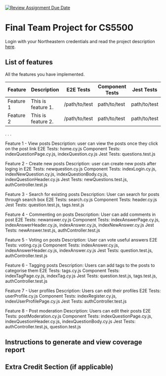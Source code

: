 [![Review Assignment Due Date](https://classroom.github.com/assets/deadline-readme-button-24ddc0f5d75046c5622901739e7c5dd533143b0c8e959d652212380cedb1ea36.svg)](https://classroom.github.com/a/37vDen4S)
# Final Team Project for CS5500

Login with your Northeastern credentials and read the project description [here](https://northeastern-my.sharepoint.com/:w:/g/personal/j_mitra_northeastern_edu/ETUqq9jqZolOr0U4v-gexHkBbCTAoYgTx7cUc34ds2wrTA?e=URQpeI).

## List of features

All the features you have implemented. 

| Feature   | Description     | E2E Tests      | Component Tests | Jest Tests     |
|-----------|-----------------|----------------|-----------------|----------------|
| Feature 1 | This is feature 1. | /path/to/test | path/to/test    | path/to/test   |
| Feature 2 | This is feature 2. | /path/to/test | path/to/test    | path/to/test   |
. . .


Feature 1 - View posts
Description: user can view the posts once they click on the post link
E2E Tests: home.cy.js
Component Tests: indexQuestionPage.cy.js, indexQuestion.cy.js
Jest Tests: questions.test.js

Feature 2 - Create new posts
Description: user can create new posts after loging in
E2E Tests: newquestion.cy.js
Component Tests: indexLogin.cy.js, indexNewQuestion.cy.js, indexQuestionBody.cy.js, indexQuestionHeader.cy.js
Jest Tests: newQuestions.test.js, authController.test.js

Feature 3 - Search for existing posts
Description:  User can search for posts through search box
E2E Tests: search.cy.js
Component Tests: header.cy.js
Jest Tests: question.test.js, tags.test.js

Feature 4 - Commenting on posts
Description: User can add comments in post
E2E Tests: newanswer.cy.js
Component Tests: indexAnswerPage.cy.js, indexAnswerHeader.cy.js, indexAnswer.cy.js, indexNewAnswer.cy.js
Jest Tests: newAnswer.test.js, authController.test.js

Feature 5 - Voting on posts
Description: User can vote useful answers
E2E Tests: voting.cy.js
Component Tests: indexAnswer.cy.js, indexAnswerHeader.cy.js, indexAnswer.cy.js
Jest Tests: question.test.js, authController.test.js

Feature 6 - Tagging posts
Description: Users can add tags to the posts to categorise them
E2E Tests: tags.cy.js
Component Tests: indexTagPage.cy.js, indexTag.cy.js
Jest Tests: question.test.js, tags.test.js, authController.test.js

Feature 7 - User profiles
Description: Users can edit their profiles
E2E Tests: userProfile.cy.js
Component Tests: indexRegister.cy.js, indexUserProfilePage.cy.js
Jest Tests: authController.test.js

Feature 8 - Post moderation
Description: Users can edit their posts
E2E Tests: postModeration.cy.js
Component Tests: indexQuestionPage.cy.js, indexQuestionHeader.cy.js, indexQuestionBody.cy.js
Jest Tests: authController.test.js, question.test.js

## Instructions to generate and view coverage report 

## Extra Credit Section (if applicable)